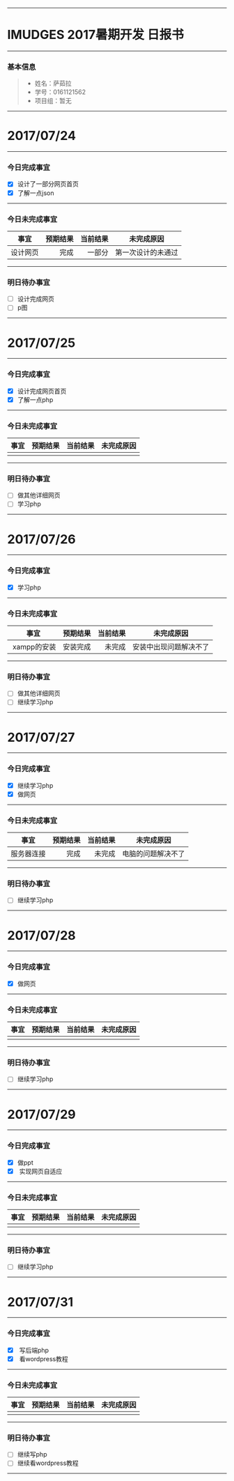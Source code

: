 -------
# IMUDGES 2017暑期开发 日报书
-------


### 基本信息
> * 姓名：萨茹拉
> * 学号：0161121562
> * 项目组：暂无

-------


# 2017/07/24

-------

### 今日完成事宜
- [x]  设计了一部分网页首页
- [x]  了解一点json

-----
### 今日未完成事宜


| 事宜     |预期结果| 当前结果  | 未完成原因   | 
| --------   | -----:  | -----:  | :----:  |
| 设计网页  | 完成  |  一部分 | 第一次设计的未通过  |


------
### 明日待办事宜
- [ ] 设计完成网页
- [ ] p图
-------
# 2017/07/25

-------

### 今日完成事宜
- [x]  设计完成网页首页
- [x]  了解一点php

-----
### 今日未完成事宜


| 事宜     |预期结果| 当前结果  | 未完成原因   | 
| --------   | -----:  | -----:  | :----:  |
|           |      |         |            |


------
### 明日待办事宜
- [ ] 做其他详细网页
- [ ] 学习php
-------

# 2017/07/26

-------

### 今日完成事宜
- [x]  学习php

-----
### 今日未完成事宜


| 事宜     |预期结果| 当前结果  | 未完成原因   | 
| --------   | -----:  | -----:  | :----:  |
|  xampp的安装 |安装完成  | 未完成 | 安装中出现问题解决不了|


------
### 明日待办事宜
- [ ] 做其他详细网页
- [ ] 继续学习php
-------

# 2017/07/27

-------

### 今日完成事宜
- [x]  继续学习php
- [x]  做网页

-----
### 今日未完成事宜


| 事宜     |预期结果| 当前结果  | 未完成原因   | 
| --------   | -----:  | -----:  | :----:  |
|服务器连接 |完成  | 未完成 |电脑的问题解决不了|


------
### 明日待办事宜
- [ ] 继续学习php
-------

# 2017/07/28

-------

### 今日完成事宜
- [x]  做网页

-----
### 今日未完成事宜


| 事宜     |预期结果| 当前结果  | 未完成原因   | 
| --------   | -----:  | -----:  | :----:  |
| |  | ||


------
### 明日待办事宜
- [ ] 继续学习php
-------

# 2017/07/29

-------

### 今日完成事宜
- [x]  做ppt
- [x]  实现网页自适应
-----
### 今日未完成事宜


| 事宜     |预期结果| 当前结果  | 未完成原因   | 
| --------   | -----:  | -----:  | :----:  |
| |  | ||


------
### 明日待办事宜
- [ ] 继续学习php
-------

# 2017/07/31

-------

### 今日完成事宜
- [x]  写后端php
- [x]  看wordpress教程
-----
### 今日未完成事宜


| 事宜     |预期结果| 当前结果  | 未完成原因   | 
| --------   | -----:  | -----:  | :----:  |
| |  | ||


------
### 明日待办事宜
- [ ] 继续写php
- [ ] 继续看wordpress教程
-------
